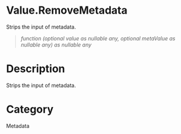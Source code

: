 ﻿# Value.RemoveMetadata
Strips the input of metadata.
> _function (optional value as nullable any, optional metaValue as nullable any) as nullable any_
# Description 
Strips the input of metadata.
# Category 
Metadata
